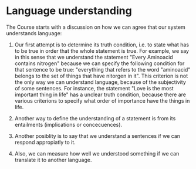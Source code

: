 # Language understanding

The Course starts with a discussion on how we can agree that our system understands language:

1. Our first attempt is to determine its truth condition, i.e. to state what has to be true in order that the whole statement is true. For example, we say in this sense that we understand the statement "Every Aminoacid contains nitrogen" because we can specify the following condition for that sentence to be true: "everything that refers to the word "aminoacid" belongs to the set of things that have nitorgen in it". This criterion is not the only way we can understand language, because of the subjectivity of some sentences. For instance, the statement "Love is the most important thing in life" has a unclear truth condition, because there are various criterions to specify what order of importance have the things in life.

2. Another way to define the understanding of a statement is from its entailments (implications or concecuences).

3. Another posiblity is to say that we understand a sentences if we can respond appropiatly to it. 

4. Also, we can measure how well we understood something if we can translate it to another language.


